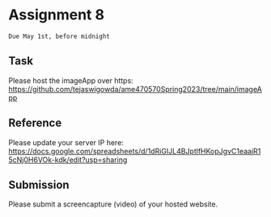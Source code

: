 # Assignment 8
`Due May 1st, before midnight`

## Task
Please host the imageApp over https: https://github.com/tejaswigowda/ame470570Spring2023/tree/main/imageApp


## Reference

Please update your server IP here:
https://docs.google.com/spreadsheets/d/1dRiGIJL4BJptlfHKopJgvC1eaajR15cNj0H6VOk-kdk/edit?usp=sharing


## Submission

Please submit a screencapture (video) of your hosted website.
